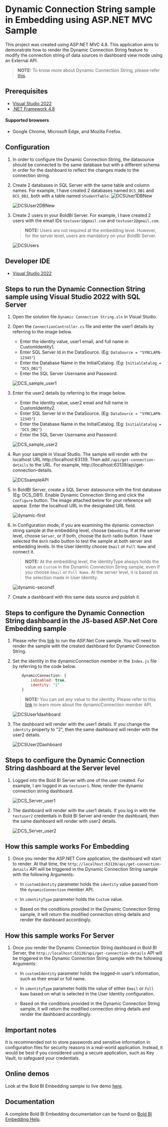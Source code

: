 # Dynamic Connection String sample in Embedding using ASP.NET MVC Sample

This project was created using ASP.NET MVC 4.8. This application aims to demonstrate how to render the Dynamic Connection String feature to modify the connection string of data sources in dashboard view mode using an External API.

> **NOTE:** To know more about Dynamic Connection String, please refer [this](https://help.boldbi.com/embedding-options/iframe-embedding/dynamic-connection-string/).

## Prerequisites

 * [Visual Studio 2022](https://visualstudio.microsoft.com/downloads/)
 * [.NET Framework 4.8](https://dotnet.microsoft.com/en-us/download/dotnet-framework)

#### Supported browsers
  
  * Google Chrome, Microsoft Edge, and Mozilla Firefox.

## Configuration

 1. In order to configure the Dynamic Connection String, the datasource should be connected to the same database but with a different schema in order for the dashboard to reflect the changes made to the connection string.

 2. Create 2 databases in SQL Server with the same table and column names. For example, I have created 2 databases named `DCS_DB1` and `DCS_DB2`, both with a table named `StudentTable`.
    ![DCSUser1DBNew](https://github.com/boldbi/samples/assets/129487075/58d8fdfc-e962-45b4-91a1-d53794765ae3)

    ![DCSUser2DBNew](https://github.com/boldbi/samples/assets/129487075/f5ff056f-fbb5-4315-93ca-01c67272fcda)

 3. Create 2 users in your BoldBI Server. For example, I have created 2 users with the email IDs `testuser1@gmail.com` and `testuser2@gmail.com`.

     > **NOTE:** Users are not required at the embedding level. However, for the server level, users are mandatory on your BoldBI Server.

    ![DCSUsers](https://github.com/boldbi/samples/assets/129487075/14723d13-a070-4008-8a62-76ffbe521445)

## Developer IDE

 * [Visual Studio 2022](https://visualstudio.microsoft.com/downloads/)

## Steps to run the Dynamic Connection String sample using Visual Studio 2022 with SQL Server

 1. Open the solution file `Dynamic Connection String.sln` in Visual Studio.

 2. Open the `ConnectionController.cs` file and enter the user1 details by referring to the image below.
    * Enter the identity value, user1 email, and full name in CustomIdentity1.
    * Enter SQL Server Id in the DataSource. (Eg: `DataSource = "SYNCLAPN-12345"`)
    * Enter the Database Name in the InitialCatalog. (Eg: `InitialCatalog = "DCS_DB1"`)
    * Enter the SQL Server Username and Password.

    ![DCS_sample_user1](https://github.com/boldbi/samples/assets/129487075/d00edb1a-f80c-4d05-9338-52248ede7b45)

 3. Enter the user2 details by referring to the image below.
    * Enter the identity value, user2 email and full name in CustomIdentity2.
    * Enter SQL Server Id in the DataSource. (Eg: `DataSource = "SYNCLAPN-12345"`)
    * Enter the Database Name in the InitialCatalog. (Eg: `InitialCatalog = "DCS_DB2"`)
    * Enter the SQL Server Username and Password.

    ![DCS_sample_user2](https://github.com/boldbi/samples/assets/129487075/c1536d19-1c97-48f6-a676-8916c6ae06c0)

 4. Run your sample in Visual Studio. The sample will render with the localhost URL http://localhost:63139.  Then add `/api/get-connection-details` to the URL. For example,  http://localhost:63139/api/get-connection-details.

    ![DCSsampleAPI](https://github.com/boldbi/samples/assets/129487075/54c6f23c-35cc-4dc4-8630-b2d4e1241e2f)

 5. In BoldBI Server, create a SQL Server datasource with the first database (Eg: DCS_DB1). Enable Dynamic Connection String and click the `Configure` button. The image attached below for your reference will appear. Enter the localhost URL in the designated URL field.

    ![dynamic-first](https://github.com/boldbi/samples/assets/129487075/53d12536-765d-49bf-83d9-ee724708eb74)

 6. ​​​​​​​In Configuration mode, if you are examining the dynamic connection string sample at the embedding level, choose `Embedding`. If at the server level, choose `Server`, or if both, choose the `Both` radio button. I have selected the `Both` radio button to test the sample at both server and embedding levels. In the User Identity choose `Email` or `Full Name` and connect it.​​​​​​​

    > **NOTE:** At the embedding level, the identityType always holds the value as `Custom` in the Dynamic Connection String sample, even if you choose `Email` or `Full Name`. At the server level, it is based on the selection made in User Identity.

     ![dynamic-second1](https://github.com/boldbi/samples/assets/129487075/5f3e542d-f5c2-4241-94de-aebe65050797)

 7. Create a dashboard with this same data source and publish it.

## Steps to configure the Dynamic Connection String dashboard in the JS-based ASP.Net Core Embedding sample

 1. Please refer this [link](https://github.com/boldbi/aspnet-core-sample) to run the ASP.Net Core sample. You will need to render the sample with the created dashboard for Dynamic Connection String.

 2. Set the identity in the dynamicConnection member in the `Index.js` file by referring to the code below.
    ```js
        dynamicConnection: {
            isEnabled: true,
            identity: "1"
        }
    ```
    > **NOTE:** You can set any value to the identity. Please refer to this [link](https://help.boldbi.com/embedding-options/embedding-sdk/embedding-api-reference/members/#dynamicconnection) to learn more about the dynamicConnection member API.

    ![DCSUser1dashboard](https://github.com/boldbi/samples/assets/129487075/1ada2978-1a0b-4d86-af26-93ac5beb08d4)

 3. The dashboard will render with the user1 details. If you change the `identity` property to "2", then the same dashboard will render with the user2 details.

    ![DCSUser2Dashboard](https://github.com/boldbi/samples/assets/129487075/6d580486-6707-43a4-9189-6b71fe2caed7)

## Steps to configure the Dynamic Connection String dashboard at the Server level

 1. Logged into the Bold BI Server with one of the user created. For example, I am logged in as `testuser1`. Now, render the dynamic connection string dashboard.

    ![DCS_Server_user1](https://github.com/boldbi/samples/assets/129487075/6800bbd0-c6d2-4d66-9189-11808aff1ae3)

 2. The dashboard will render with the user1 details.  If you log in with the `testuser2` credentials in Bold BI Server and render the dashboard, then the same dashboard will render with user2 details.

    ![DCS_Server_user2](https://github.com/boldbi/samples/assets/129487075/1632dc52-af92-4944-84fc-80fcdc173da6)

## How this sample works For Embedding
 
 1. Once you render the ASP.NET Core application, the dashboard will start to render. At that time, the `http://localhost:63139/api/get-connection-details` API will be triggered in the Dynamic Connection String sample with the following Arguments:

     * In `customIdentity` parameter holds the `identity` value passed from the `dynamicConnection` member API.

     * In `identityType` parameter holds the `Custom` value.

     * Based on the conditions provided in the Dynamic Connection String sample, it will return the modified connection string details and render the dashboard accordingly.

## How this sample works For Server

 1. Once you render the Dynamic Connection String dashboard in Bold BI Server, the `http://localhost:63139/api/get-connection-details` API will be triggered in the Dynamic Connection String sample with the following Arguments:

     * In `customIdentity` parameter holds the logged-in user’s information, such as their email or full name.
   
     * In `identityType` parameter holds the value of either `Email` or `Full Name` based on what is selected in the User Identity configuration.

     * Based on the conditions provided in the Dynamic Connection String sample, it will return the modified connection string details and render the dashboard accordingly.

 ## Important notes

It is recommended not to store passwords and sensitive information in configuration files for security reasons in a real-world application. Instead, it would be best if you considered using a secure application, such as Key Vault, to safeguard your credentials.

## Online demos

Look at the Bold BI Embedding sample to live demo [here](https://samples.boldbi.com/embed).

## Documentation

A complete Bold BI Embedding documentation can be found on [Bold BI Embedding Help](https://help.boldbi.com/embedded-bi/javascript-based/).

